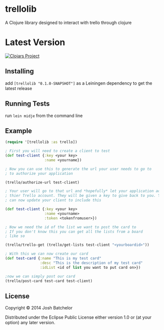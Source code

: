 # trellolib

A Clojure library designed to interact with trello through clojure

# Latest Version
[![Clojars Project](http://clojars.org/trellolib/latest-version.svg)](http://clojars.org/trellolib)

## Installing

add `[trellolib "0.1.0-SNAPSHOT"]` as a Leiningen dependency to get the latest release

## Running Tests

run `lein midje` from the command line

## Example
``` clojure
(require '[trellolib :as trello])

; First you will need to create a client to test
(def test-client {:key <your key>
                  :name <yourname})

; Now you can use this to generate the url your user needs to go to
; to authorize your application

(trello/authorize-url test-client)

; Your user will go to that url and *hopefully* let your application access
; thier Trello account. They will be given a key to give back to you. You
; can now update your client to include this

(def test-client {:key <your key>
                  :name <yourname>
                  :token <tokenfromuser>})

; Now we need the id of the list we want to post the card to
; If you don't know this you can get all the lists from a board
; like so

(trello/trello-get (trello/get-lists test-client "<yourboardid>"))

; With this we can now create our card
(def test-card {:name "This is my test card"
                :desc "This is the description of my test card"
                :idList <id of list you want to put card on>})

;now we can simply post our card
(trello/post-card test-card test-client)
```


## License

Copyright © 2014 Josh Batchelor

Distributed under the Eclipse Public License either version 1.0 or (at
your option) any later version.
